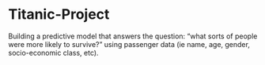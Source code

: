 # Titanic-Project
Building a predictive model that answers the question: “what sorts of people were more likely to survive?” using passenger data (ie name, age, gender, socio-economic class, etc).
